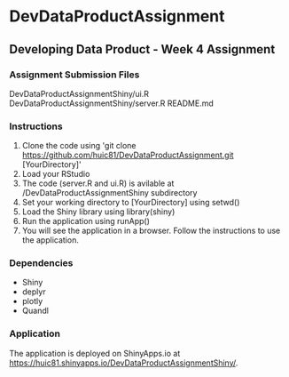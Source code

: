 # DevDataProductAssignment
## Developing Data Product - Week 4 Assignment
### Assignment Submission Files
DevDataProductAssignmentShiny/ui.R
DevDataProductAssignmentShiny/server.R
README.md

### Instructions
1. Clone the code using 'git clone https://github.com/huic81/DevDataProductAssignment.git [YourDirectory]'
2. Load your RStudio
3. The code (server.R and ui.R) is avilable at /DevDataProductAssignmentShiny subdirectory
4. Set your working directory to [YourDirectory] using setwd()
5. Load the Shiny library using library(shiny)
6. Run the application using runApp()
7. You will see the application in a browser. Follow the instructions to use the application.

### Dependencies
- Shiny
- deplyr
- plotly
- Quandl

### Application
The application is deployed on ShinyApps.io at https://huic81.shinyapps.io/DevDataProductAssignmentShiny/.